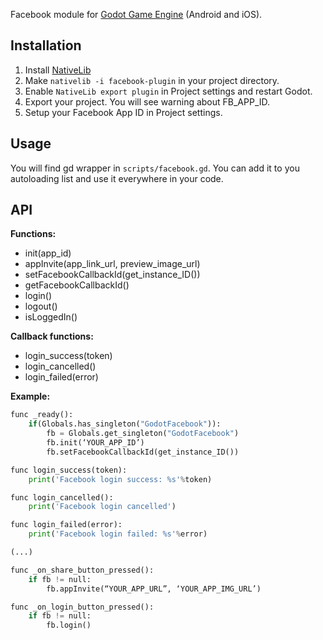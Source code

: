 Facebook module for [Godot Game Engine](http://godotengine.org/) (Android and iOS). 

## Installation

1. Install [NativeLib](https://github.com/DrMoriarty/nativelib-cli)
2. Make `nativelib -i facebook-plugin` in your project directory.
3. Enable `NativeLib export plugin` in Project settings and restart Godot.
3. Export your project. You will see warning about FB_APP_ID.
4. Setup your Facebook App ID in Project settings. 

## Usage

You will find gd wrapper in `scripts/facebook.gd`. You can add it to you autoloading list and use it everywhere in your code.

## API

**Functions:**
* init(app_id)
* appInvite(app_link_url, preview_image_url)
* setFacebookCallbackId(get_instance_ID())
* getFacebookCallbackId()
* login()
* logout()
* isLoggedIn()

**Callback functions:**
* login_success(token)
* login_cancelled()
* login_failed(error)

**Example:**
```python
func _ready():
    if(Globals.has_singleton("GodotFacebook")):
        fb = Globals.get_singleton("GodotFacebook")
        fb.init(‘YOUR_APP_ID’)
        fb.setFacebookCallbackId(get_instance_ID())

func login_success(token):
    print('Facebook login success: %s'%token)

func login_cancelled():
    print('Facebook login cancelled')

func login_failed(error):
    print('Facebook login failed: %s'%error)

(...)

func _on_share_button_pressed():
    if fb != null:
        fb.appInvite(“YOUR_APP_URL”, ‘YOUR_APP_IMG_URL’)

func _on_login_button_pressed():
    if fb != null:
        fb.login()
```        

